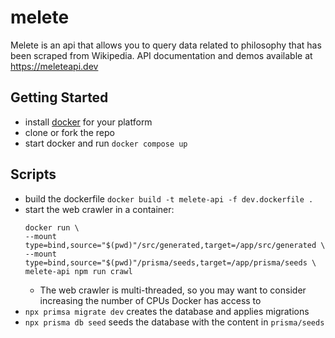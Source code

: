 # melete

Melete is an api that allows you to query data related to philosophy that has been scraped from Wikipedia.
API documentation and demos available at https://meleteapi.dev

## Getting Started

- install [docker](https://www.docker.com/products/docker-desktop/) for your platform
- clone or fork the repo
- start docker and run `docker compose up`

## Scripts

- build the dockerfile `docker build -t melete-api -f dev.dockerfile .`
- start the web crawler in a container:
  ````
  docker run \
  --mount type=bind,source="$(pwd)"/src/generated,target=/app/src/generated \
  --mount type=bind,source="$(pwd)"/prisma/seeds,target=/app/prisma/seeds \
  melete-api npm run crawl
  ````
    - The web crawler is multi-threaded, so you may want to consider increasing the number of CPUs Docker has access to
- `npx primsa migrate dev` creates the database and applies migrations
- `npx prisma db seed` seeds the database with the content in `prisma/seeds`
